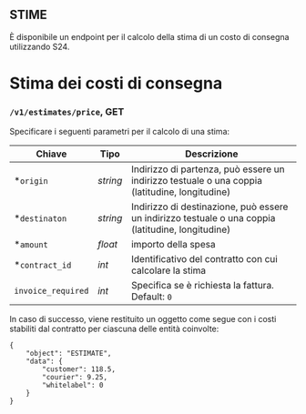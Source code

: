 ## STIME
È disponibile un endpoint per il calcolo della stima di un costo di consegna utilizzando S24.

Stima dei costi di consegna
======================
### `/v1/estimates/price`, GET
Specificare i seguenti parametri per il calcolo di una stima:  

| Chiave | Tipo | Descrizione |
| ------ | ---- | ----------- |
| *`origin` | *string* | Indirizzo di partenza, può essere un indirizzo testuale o una coppia (latitudine, longitudine) |
| *`destinaton` | *string* | Indirizzo di destinazione, può essere un indirizzo testuale o una coppia (latitudine, longitudine) |
| *`amount` | *float* | importo della spesa |
| *`contract_id` | *int* | Identificativo del contratto con cui calcolare la stima |
| `invoice_required` | *int* | Specifica se è richiesta la fattura. Default: `0` |

In caso di successo, viene restituito un oggetto come segue con i costi stabiliti dal contratto per ciascuna delle entità coinvolte:
```
{
    "object": "ESTIMATE",
    "data": {
        "customer": 118.5,
        "courier": 9.25,
        "whitelabel": 0
    }
}
```

